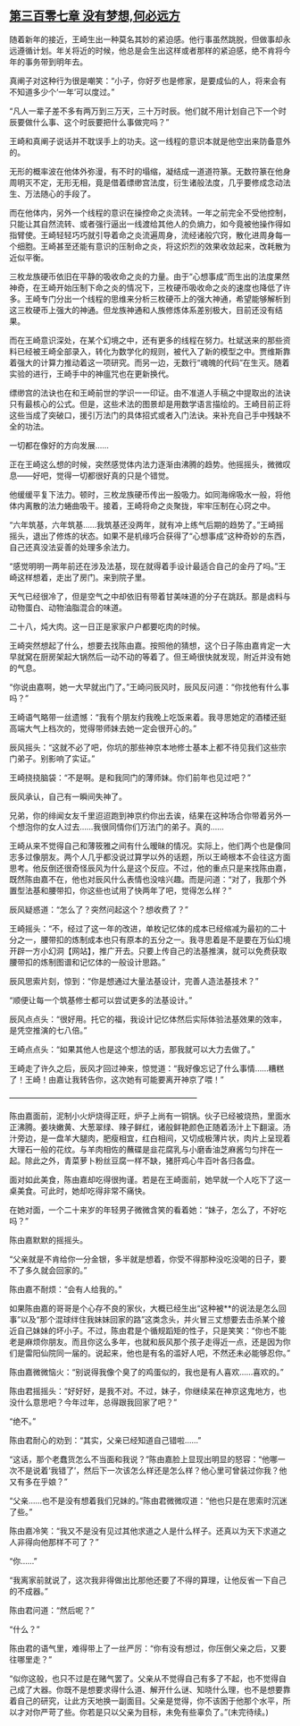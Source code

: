 ## [第三百零七章 没有梦想,何必远方](https://www.xxbiquge.com/11_11207/8982243.html)


  随着新年的接近，王崎生出一种莫名其妙的紧迫感。他行事虽然跳脱，但做事却永远遵循计划。年关将近的时候，他总是会生出这样或者那样的紧迫感，绝不肯将今年的事务带到明年去。

  真阐子对这种行为很是嘲笑：“小子，你好歹也是修家，是要成仙的人，将来会有不知道多少个‘一年’可以度过。”

  “凡人一辈子差不多有两万到三万天，三十万时辰。他们就不用计划自己下一个时辰要做什么事、这个时辰要把什么事做完吗？”

  王崎和真阐子说话并不耽误手上的功夫。这一线程的意识本就是他空出来防备意外的。

  无形的概率波在他体外弥漫，有不时的塌缩，凝结成一道道符篆。无数符篆在他身周明灭不定，无形无相，竟是借着缥缈宫法度，衍生诸般法度，几乎要修成念动法生、万法随心的手段了。

  而在他体内，另外一个线程的意识在操控命之炎流转。一年之前完全不受他控制，只能让其自然流转、或者强行逼出一线渡给其他人的负熵力，如今竟被他操作得如指臂使。王崎轻轻巧巧就引导着命之炎流遍周身，流经诸般穴窍，散化进周身每一个细胞。王崎甚至还能有意识的压制命之炎，将这炽烈的效果收敛起来，改耗散为近似平衡。

  三枚龙族硬币依旧在平静的吸收命之炎的力量。由于“心想事成”而生出的法度果然神奇，在王崎开始压制下命之炎的情况下，三枚硬币吸收命之炎的速度也降低了许多。王崎专门分出一个线程的思维来分析三枚硬币上的强大神通，希望能够解析到这三枚硬币上强大的神通。但龙族神通和人族修炼体系差别极大，目前还没有结果。

  而在王崎意识深处，在某个幻境之中，还有更多的线程在努力。杜斌送来的那些资料已经被王崎全部录入，转化为数学化的规则，被代入了新的模型之中。贾维斯靠着强大的计算力推动着这一项研究。而另一边，无数行“魂魄的代码”在生灭。随着实验的进行，王崎手中的神瘟咒也在更新换代。

  缥缈宫的法诀也在和王崎前世的学识一一印证。由不准道人手稿之中提取出的法诀只有最核心的公式。但是，这些术法的图景却是用数学语言描绘的。王崎目前正将这些当成了突破口，援引万法门的具体招式或者入门法诀。来补充自己手中残缺不全的功法。

  一切都在像好的方向发展……

  正在王崎这么想的时候，突然感觉体内法力逐渐由沸腾的趋势。他摇摇头，微微叹息——好吧，觉得一切都很好真的只是个错觉。

  他缓缓平复下法力。顿时，三枚龙族硬币传出一股吸力。如同海绵吸水一般，将他体内离散的法力蜷曲吸干。接着，王崎将命之炎聚拢，牢牢压制在心窍之中。

  “六年筑基，六年筑基……我筑基还没两年，就有冲上练气后期的趋势了。”王崎摇摇头，退出了修炼的状态。如果不是机缘巧合获得了“心想事成”这种奇妙的东西，自己还真没法妥善的处理多余法力。

  “感觉明明一两年前还在涉及法基，现在就得着手设计最适合自己的金丹了吗。”王崎这样想着，走出了房门。来到院子里。

  天气已经很冷了，但是空气之中却依旧有带着甘美味道的分子在跳跃。那是卤料与动物蛋白、动物油脂混合的味道。

  二十八，炖大肉。这一日正是家家户户都要吃肉的时候。

  王崎突然想起了什么，想要去找陈由嘉。按照他的猜想，这个日子陈由嘉肯定一大早就窝在厨房架起大锅然后一动不动的等着了。但王崎很快就发现，附近并没有她的气息。

  “你说由嘉啊，她一大早就出门了。”王崎问辰风时，辰风反问道：“你找他有什么事吗？”

  王崎语气略带一丝遗憾：“我有个朋友约我晚上吃饭来着。我寻思她定的酒楼还挺高端大气上档次的，觉得带师妹去她一定会很开心的。”

  辰风摇头：“这就不必了吧，你坑的那些神京本地修士基本上都不待见我们这些宗门弟子。别影响了实证。”

  王崎挠挠脑袋：“不是啊。是和我同门的薄师妹。你们前年也见过吧？”

  辰风承认，自己有一瞬间失神了。

  兄弟，你的绯闻女友千里迢迢跑到神京约你出去诶，结果在这种场合你带着另外一个想泡你的女人过去……我很同情你们万法门的弟子。真的……

  王崎从来不觉得自己和薄筱雅之间有什么暧昧的情况。实际上，他们两个也是像同志多过像朋友。两个人几乎都没说过算学以外的话题，所以王崎根本不会往这方面思考。他反倒还很奇怪辰风为什么是这个反应。不过，他的重点只是来找陈由嘉，既然陈由嘉不在，他也对辰风什么表情也没啥兴趣。而是问道：“对了，我那个外置型法基和腰带扣，你这些也试用了快两年了吧，觉得怎么样？”

  辰风疑惑道：“怎么了？突然问起这个？想收费了？”

  王崎摇头：“不，经过了这一年的改进，单枚记忆体的成本已经缩减为最初的二十分之一，腰带扣的炼制成本也只有原本的五分之一。我寻思着是不是要在万仙幻境开辟一方小幻洞【网站】，推广开去。只要上传自己的法基推演，就可以免费获取腰带扣的炼制图谱和记忆体的一般设计思路。”

  辰风思索片刻，惊到：“你是想通过大量法基设计，完善人造法基技术？”

  “顺便让每一个筑基修士都可以尝试更多的法基设计。”

  辰风点点头：“很好用。托它的福，我设计记忆体然后实际体验法基效果的效率，是凭空推演的七八倍。”

  王崎点点头：“如果其他人也是这个想法的话，那我就可以大力去做了。”

  王崎走了许久之后，辰风才回过神来，惊觉道：“我好像忘记了什么事情……糟糕了！王崎！由嘉让我转告你，这次她有可能要离开神京了喂！”

  ————————————————————————

  陈由嘉面前，泥制小火炉烧得正旺，炉子上尚有一铜锅。伙子已经被烧热，里面水正沸腾。姜块嫩黄、大葱翠绿、辣子鲜红，诸般鲜艳颜色正随着汤汁上下翻滚。汤汁旁边，是一盘羊大腿肉，肥瘦相宜，红白相间，又切成极薄片状，肉片上呈现着大理石一般的花纹。与羊肉相佐的蘸碟是韭花腐乳与小磨香油芝麻酱匀匀拌在一起。除此之外，青菜萝卜粉丝豆腐一样不缺，猪肝鸡心牛百叶各归各盘。

  面对如此美食，陈由嘉却吃得很拘谨。若是在王崎面前，她早就一个人吃下了这一桌美食。可此时，她却吃得非常不痛快。

  在她对面，一个二十来岁的年轻男子微微含笑的看着她：“妹子，怎么了，不好吃吗？”

  陈由嘉默默的摇摇头。

  “父亲就是不肯给你一分金银，多半就是想着，你受不得那种没吃没喝的日子，要不了多久就会回家的。”

  陈由嘉不耐烦：“会有人给我的。”

  如果陈由嘉的哥哥是个心存不良的家伙，大概已经生出“这种被**的说法是怎么回事”以及“那个混球绊住我妹妹回家的路”这类念头，并火冒三丈想要去击杀某个接近自己妹妹的坏小子。不过，陈由君是个循规蹈矩的性子，只是笑笑：“你也不能老是麻烦你朋友。而且你这么多年，也就和辰风那个孩子走得近一点，还是因为你们是雷阳仙院同一届的。说起来，他也是有名的滥好人吧，不然还未必能够忍你。”

  陈由嘉微微恼火：“别说得我像个臭了的鸡蛋似的，我也是有人喜欢……喜欢的。”

  陈由君摇摇头：“好好好，是我不对。不过，妹子，你继续呆在神京这鬼地方，也没什么意思吧？今年过年，总得跟我回家了吧？”

  “绝不。”

  陈由君耐心的劝到：“其实，父亲已经知道自己错啦……”

  “这话，那个老蠢货怎么不当面和我说？”陈由嘉脸上显现出明显的怒容：“他哪一次不是说着‘我错了’，然后下一次该怎么样还是怎么样？他心里可曾装过你我？他又有多在乎娘？”

  “父亲……也不是没有想着我们兄妹的。”陈由君微微叹道：“他也只是在思索时沉迷了些。”

  陈由嘉冷笑：“我又不是没有见过其他求道之人是什么样子。还真以为天下求道之人非得向他那样不可了？”

  “你……”

  “我离家前就说了，这次我非得做出比那他还要了不得的算理，让他反省一下自己的不成器。”

  陈由君问道：“然后呢？”

  “什么？”

  陈由君的语气里，难得带上了一丝严厉：“你有没有想过，你压倒父亲之后，又要往哪里走？”

  “似你这般，也只不过是在赌气罢了。父亲从不觉得自己有多了不起，也不觉得自己成了大器。你既不是想要求得什么道、解开什么谜、知晓什么理，也不是想要靠着自己的研究，让此方天地换一副面目。父亲是觉得，你不该困于他那个水平，所以才对你严苛了些。你若是只以父亲为目标，未免有些辜负了。”(未完待续。)
